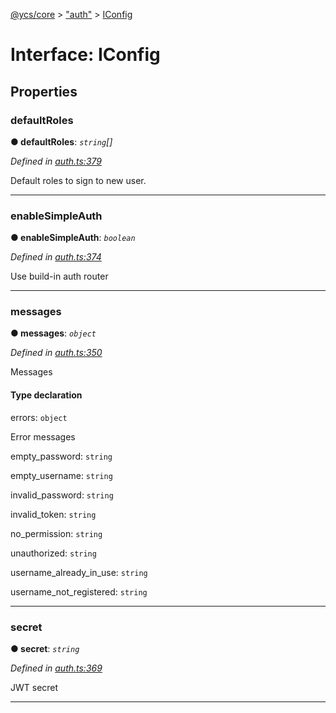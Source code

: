 [@ycs/core](../README.md) > ["auth"](../modules/_auth_.md) > [IConfig](../interfaces/_auth_.iconfig.md)



# Interface: IConfig


## Properties
<a id="defaultroles"></a>

###  defaultRoles

**●  defaultRoles**:  *`string`[]* 

*Defined in [auth.ts:379](https://github.com/yc-server/core/blob/408b191/src/auth.ts#L379)*



Default roles to sign to new user.




___

<a id="enablesimpleauth"></a>

###  enableSimpleAuth

**●  enableSimpleAuth**:  *`boolean`* 

*Defined in [auth.ts:374](https://github.com/yc-server/core/blob/408b191/src/auth.ts#L374)*



Use build-in auth router




___

<a id="messages"></a>

###  messages

**●  messages**:  *`object`* 

*Defined in [auth.ts:350](https://github.com/yc-server/core/blob/408b191/src/auth.ts#L350)*



Messages

#### Type declaration




 errors: `object`


Error messages








 empty_password: `string`






 empty_username: `string`






 invalid_password: `string`






 invalid_token: `string`






 no_permission: `string`






 unauthorized: `string`






 username_already_in_use: `string`






 username_not_registered: `string`








___

<a id="secret"></a>

###  secret

**●  secret**:  *`string`* 

*Defined in [auth.ts:369](https://github.com/yc-server/core/blob/408b191/src/auth.ts#L369)*



JWT secret




___


